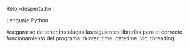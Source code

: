 Reloj-despertador

Lenguaje Python

Asegurarse de tener instaladas las siguientes librerías para el correcto funcionamiento del programa: tkinter, time, datetime, vlc, threading 

